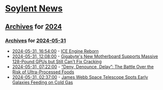 # [Soylent News](../../../README.md)

## [Archives](../../index.md) for [2024](../index.md)

### [Archives](../../index.md) for [2024-05-31](index.md)

* [2024-05-31, 16:54:00](https://soylentnews.org/article.pl?sid=24/05/30/0546246&from=rss) - [ICE Engine Reborn](https://soylentnews.org/article.pl?sid=24/05/30/0546246&from=rss)
* [2024-05-31, 12:08:00](https://soylentnews.org/article.pl?sid=24/05/30/0542244&from=rss) - [Gigabyte's New Motherboard Supports Massive 128-Pound GPUs but Still Can't Fix Cracking](https://soylentnews.org/article.pl?sid=24/05/30/0542244&from=rss)
* [2024-05-31, 07:22:00](https://soylentnews.org/article.pl?sid=24/05/30/0535230&from=rss) - [“Deny, Denounce, Delay”: The Battle Over the Risk of Ultra-Processed Foods](https://soylentnews.org/article.pl?sid=24/05/30/0535230&from=rss)
* [2024-05-31, 02:37:00](https://soylentnews.org/article.pl?sid=24/05/30/0530212&from=rss) - [James Webb Space Telescope Spots Early Galaxies Feeding on Cold Gas](https://soylentnews.org/article.pl?sid=24/05/30/0530212&from=rss)
